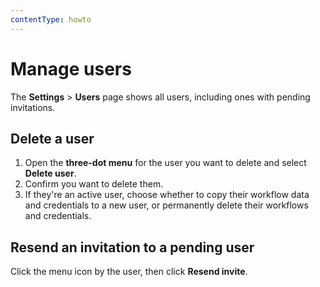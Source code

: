 ```yaml
---
contentType: howto
---
```


# Manage users

The **Settings** > **Users** page shows all users, including ones with pending invitations.

## Delete a user

1. Open the **three-dot menu** for the user you want to delete and select **Delete user**.
2. Confirm you want to delete them.
3. If they're an active user, choose whether to copy their workflow data and credentials to a new user, or permanently delete their workflows and credentials.

## Resend an invitation to a pending user

Click the menu icon by the user, then click **Resend invite**.
